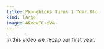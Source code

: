 ```yaml
---
title: Phonebloks Turns 1 Year Old
kind: large
image: 4KmewIC-eV4
---
```


In this video we recap our first year.
